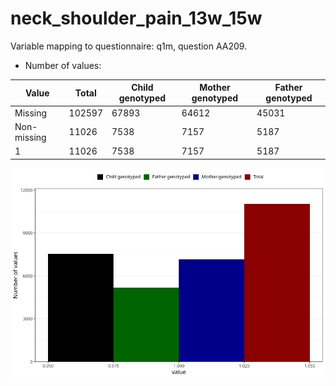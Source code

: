 # neck_shoulder_pain_13w_15w
Variable mapping to questionnaire: q1m, question AA209.
- Number of values:

| Value | Total | Child genotyped | Mother genotyped | Father genotyped |
| ----- | ----- | --------------- | ---------------- | ---------------- |
| Missing | 102597 | 67893 | 64612 | 45031 |
| Non-missing | 11026 | 7538 | 7157 | 5187 |
| 1 | 11026 | 7538 | 7157 | 5187 |



![](neck_shoulder_pain_13w_15w_n.png)



